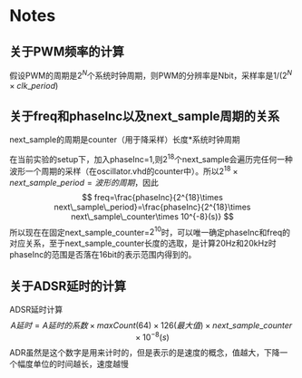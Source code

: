 # Notes

## 关于PWM频率的计算

假设PWM的周期是$2^N$个系统时钟周期，则PWM的分辨率是Nbit，采样率是$1/(2^N\times clk\_period)$

## 关于freq和phaseInc以及next_sample周期的关系

next_sample的周期是counter（用于降采样）长度*系统时钟周期

在当前实验的setup下，加入phaseInc=1,则$2^{18}$个next_sample会遍历完任何一种波形一个周期的采样（在oscillator.vhd的counter中）。所以$2^{18}\times next\_sample\_period=波形的周期$，因此
$$
freq=\frac{phaseInc}{2^{18}\times next\_sample\_period}=\frac{phaseInc}{2^{18}\times next\_sample\_counter\times 10^{-8}(s)}
$$
所以现在在固定next_sample_counter=$2^{10}$时，可以唯一确定phaseInc和freq的对应关系，至于next_sample_counter长度的选取，是计算20Hz和20kHz时phaseInc的范围是否落在16bit的表示范围内得到的。

## 关于ADSR延时的计算

ADSR延时计算
$$
A延时=A延时的系数\times maxCount(64)\times 126(最大值)\times next\_sample
\_counter \times10^{-8}(s)
$$
ADR虽然是这个数字是用来计时的，但是表示的是速度的概念，值越大，下降一个幅度单位的时间越长，速度越慢
